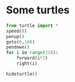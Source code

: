 # Some turtles

```py
from turtle import *  
speed(0)  
penup()
goto(0,100)
pendown()
for i in range(210):
    forward(i*2)
    right(i)

hideturtle()
```
